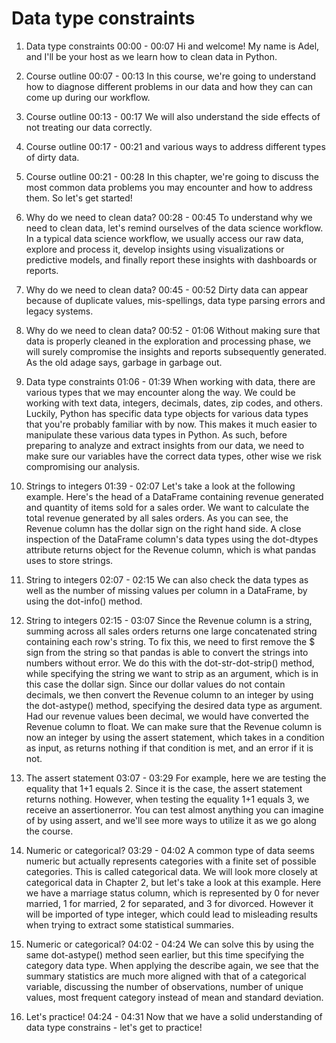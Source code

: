 # Data type constraints

1. Data type constraints
00:00 - 00:07
Hi and welcome! My name is Adel, and I'll be your host as we learn how to clean data in Python.

2. Course outline
00:07 - 00:13
In this course, we're going to understand how to diagnose different problems in our data and how they can can come up during our workflow.

3. Course outline
00:13 - 00:17
We will also understand the side effects of not treating our data correctly.

4. Course outline
00:17 - 00:21
and various ways to address different types of dirty data.

5. Course outline
00:21 - 00:28
In this chapter, we're going to discuss the most common data problems you may encounter and how to address them. So let's get started!

6. Why do we need to clean data?
00:28 - 00:45
To understand why we need to clean data, let's remind ourselves of the data science workflow. In a typical data science workflow, we usually access our raw data, explore and process it, develop insights using visualizations or predictive models, and finally report these insights with dashboards or reports.

7. Why do we need to clean data?
00:45 - 00:52
Dirty data can appear because of duplicate values, mis-spellings, data type parsing errors and legacy systems.

8. Why do we need to clean data?
00:52 - 01:06
Without making sure that data is properly cleaned in the exploration and processing phase, we will surely compromise the insights and reports subsequently generated. As the old adage says, garbage in garbage out.

9. Data type constraints
01:06 - 01:39
When working with data, there are various types that we may encounter along the way. We could be working with text data, integers, decimals, dates, zip codes, and others. Luckily, Python has specific data type objects for various data types that you're probably familiar with by now. This makes it much easier to manipulate these various data types in Python. As such, before preparing to analyze and extract insights from our data, we need to make sure our variables have the correct data types, other wise we risk compromising our analysis.

10. Strings to integers
01:39 - 02:07
Let's take a look at the following example. Here's the head of a DataFrame containing revenue generated and quantity of items sold for a sales order. We want to calculate the total revenue generated by all sales orders. As you can see, the Revenue column has the dollar sign on the right hand side. A close inspection of the DataFrame column's data types using the dot-dtypes attribute returns object for the Revenue column, which is what pandas uses to store strings.

11. String to integers
02:07 - 02:15
We can also check the data types as well as the number of missing values per column in a DataFrame, by using the dot-info() method.

12. String to integers
02:15 - 03:07
Since the Revenue column is a string, summing across all sales orders returns one large concatenated string containing each row's string. To fix this, we need to first remove the $ sign from the string so that pandas is able to convert the strings into numbers without error. We do this with the dot-str-dot-strip() method, while specifying the string we want to strip as an argument, which is in this case the dollar sign. Since our dollar values do not contain decimals, we then convert the Revenue column to an integer by using the dot-astype() method, specifying the desired data type as argument. Had our revenue values been decimal, we would have converted the Revenue column to float. We can make sure that the Revenue column is now an integer by using the assert statement, which takes in a condition as input, as returns nothing if that condition is met, and an error if it is not.

13. The assert statement
03:07 - 03:29
For example, here we are testing the equality that 1+1 equals 2. Since it is the case, the assert statement returns nothing. However, when testing the equality 1+1 equals 3, we receive an assertionerror. You can test almost anything you can imagine of by using assert, and we'll see more ways to utilize it as we go along the course.

14. Numeric or categorical?
03:29 - 04:02
A common type of data seems numeric but actually represents categories with a finite set of possible categories. This is called categorical data. We will look more closely at categorical data in Chapter 2, but let's take a look at this example. Here we have a marriage status column, which is represented by 0 for never married, 1 for married, 2 for separated, and 3 for divorced. However it will be imported of type integer, which could lead to misleading results when trying to extract some statistical summaries.

15. Numeric or categorical?
04:02 - 04:24
We can solve this by using the same dot-astype() method seen earlier, but this time specifying the category data type. When applying the describe again, we see that the summary statistics are much more aligned with that of a categorical variable, discussing the number of observations, number of unique values, most frequent category instead of mean and standard deviation.

16. Let's practice!
04:24 - 04:31
Now that we have a solid understanding of data type constrains - let's get to practice!